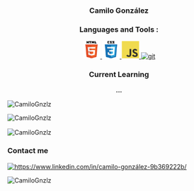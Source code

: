 <h3 align="center">Camilo González</h3>

</p>

<h3 align="center">Languages and Tools :</h3>
<p align="center"> <a href="https://www.w3.org/html/" target="_blank" rel="noreferrer"> <img src="https://raw.githubusercontent.com/devicons/devicon/master/icons/html5/html5-original-wordmark.svg" alt="html5" width="40" height="40"/> </a> <a href="https://www.w3schools.com/css/" target="_blank" rel="noreferrer"> <img src="https://raw.githubusercontent.com/devicons/devicon/master/icons/css3/css3-original-wordmark.svg" alt="css3" width="40" height="40"/> </a> <a href="https://developer.mozilla.org/en-US/docs/Web/JavaScript" target="_blank" rel="noreferrer"> <img src="https://raw.githubusercontent.com/devicons/devicon/master/icons/javascript/javascript-original.svg" alt="javascript" width="40" height="40"/> </a><a href="https://git-scm.com/" target="_blank" rel="noreferrer"> <img src="https://www.vectorlogo.zone/logos/git-scm/git-scm-icon.svg" alt="git" width="40" height="40"/> </a></p>

<h3 align="center"> Current Learning </h3>

<p align="center"><b>...</b><p>



<p><img align="center" src="https://github-readme-stats.vercel.app/api/top-langs?username=CamiloGnzlz&show_icons=true&title_color=FFBD00&hide_border=true&locale=en&layout=compact" alt="CamiloGnzlz" /></p>

<p>&nbsp;<img align="left" src="https://github-readme-stats.vercel.app/api?username=CamiloGnzlz&show_icons=true&title_color=FFBD00&hide_border=true&locale=en" alt="CamiloGnzlz" /></p>

<p><img align="center" src="https://github-readme-streak-stats.herokuapp.com/?user=CamiloGnzlz&" alt="CamiloGnzlz" /></p>

<h3 align="left">Contact me</h3>
<p align="left">
<a href="https://www.linkedin.com/in/camilogonzalezm93" target="blank"><img align="center" src="https://raw.githubusercontent.com/rahuldkjain/github-profile-readme-generator/master/src/images/icons/Social/linked-in-alt.svg" alt="https://www.linkedin.com/in/camilo-gonzález-9b369222b/" height="30" width="40" /></a>

<p align="left"> <img src="https://komarev.com/ghpvc/?username=CamiloGnzlz&label=Profile%20views&color=FFBD00&style=flat" alt="CamiloGnzlz" /> </p>
